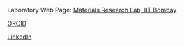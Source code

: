 Laboratory Web Page: [Materials Research Lab, IIT Bombay](https://www.me.iitb.ac.in/~a_jain/)

[ORCID](https://www.me.iitb.ac.in/~a_jain/](https://orcid.org/0009-0009-9513-2623)https://orcid.org/0009-0009-9513-2623)         

[LinkedIn](https://in.linkedin.com/in/nidheesh-virakante)

